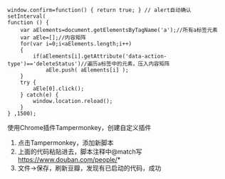 ```
window.confirm=function() { return true; } // alert自动确认
setInterval(
function () {
    var aElements=document.getElementsByTagName('a');//所有a标签元素
    var aEle=[];//内容矩阵
    for(var i=0;i<aElements.length;i++)
    {
        if(aElements[i].getAttribute('data-action-type')=='deleteStatus')//遍历a标签中的元素，压入内容矩阵
            aEle.push( aElements[i] );
    }    
    try {
        aEle[0].click(); 
    } catch(e) {
        window.location.reload(); 
    }
} ,1500);
```

使用Chrome插件Tampermonkey，创建自定义插件

1. 点击Tampermonkey，添加新脚本
2. 上面的代码粘贴进去，脚本注释中@match写 https://www.douban.com/people/*
3. 文件->保存，刷新豆瓣，发现有已启动的代码，成功

